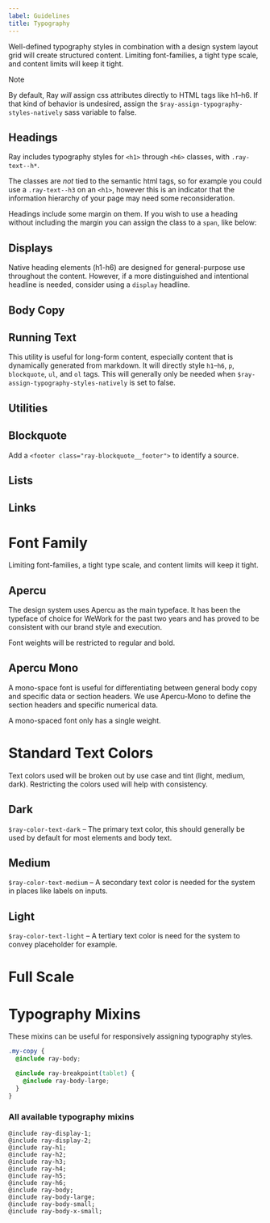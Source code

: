 ```yaml
---
label: Guidelines
title: Typography
---
```


<page-intro>Well-defined typography styles in combination with a design system layout grid will create structured content. Limiting font-families, a tight type scale, and content limits will keep it tight.</page-intro>

<div class="ray-caption">Note</div>

By default, Ray _will_ assign css attributes directly to HTML tags like h1–h6. If that kind of behavior is undesired, assign the `$ray-assign-typography-styles-natively` sass variable to false.

## Headings

Ray includes typography styles for `<h1>` through `<h6>` classes, with `.ray-text--h*`.

The classes are _not_ tied to the semantic html tags, so for example you could use a `.ray-text--h3` on an `<h1>`, however this is an indicator that the information hierarchy of your page may need some reconsideration.

Headings include some margin on them. If you wish to use a heading without including the margin you can assign the class to a `span`, like below:

<component
    component="typography"
    variation="typography-headings"
    >
</component>

## Displays

Native heading elements (h1-h6) are designed for general-purpose use throughout the content. However, if a more distinguished and intentional headline is needed, consider using a `display` headline.

<component
    component="typography"
    variation="typography-displays"
    >
</component>

## Body Copy

<component
    component="typography"
    variation="typography-body"
    >
</component>

## Running Text

This utility is useful for long-form content, especially content that is dynamically generated from markdown. It will directly style `h1`–`h6`, `p`, `blockquote`, `ul`, and `ol` tags. This will generally only be needed when `$ray-assign-typography-styles-natively` is set to false.

<component
    component="typography"
    variation="typography-running-text"
    >
</component>

## Utilities

<component
    component="typography"
    variation="typography-utilities"
    >
</component>

## Blockquote

Add a `<footer class="ray-blockquote__footer">` to identify a source.

<component
    component="typography"
    variation="typography-blockquote"
    >
</component>

## Lists

<component
    component="typography"
    variation="typography-list"
    >
</component>

## Links

<component
    component="typography"
    variation="typography-links"
    >
</component>

# Font Family

<p class="ray-text--body-large">Limiting font-families, a tight type scale, and content limits will keep it tight.</p>

## Apercu

The design system uses Apercu as the main typeface. It has been the typeface of choice for WeWork for the past two years and has proved to be consistent with our brand style and execution.

Font weights will be restricted to regular and bold.

<h2 class="ray-text--monospace">Apercu Mono</h2>

A mono-space font is useful for differentiating between general body copy and specific data or section headers. We use Apercu-Mono to define the section headers and specific numerical data.

A mono-spaced font only has a single weight.

# Standard Text Colors

<p class="ray-text--body-large">Text colors used will be broken out by use case and tint (light, medium, dark). Restricting the colors used will help with consistency.</p>

## Dark

`$ray-color-text-dark` – The primary text color, this should generally be used by default for most elements and body text.

## Medium

`$ray-color-text-medium` – A secondary text color is needed for the system in places like labels on inputs.

## Light

`$ray-color-text-light` – A tertiary text color is need for the system to convey placeholder for example.

# Full Scale

<typography-table></typography-table>

# Typography Mixins

These mixins can be useful for responsively assigning typography styles.

```css
.my-copy {
  @include ray-body;

  @include ray-breakpoint(tablet) {
    @include ray-body-large;
  }
}
```

### All available typography mixins

`@include ray-display-1;`  
`@include ray-display-2;`  
`@include ray-h1;`  
`@include ray-h2;`  
`@include ray-h3;`  
`@include ray-h4;`  
`@include ray-h5;`  
`@include ray-h6;`  
`@include ray-body;`  
`@include ray-body-large;`  
`@include ray-body-small;`  
`@include ray-body-x-small;`
